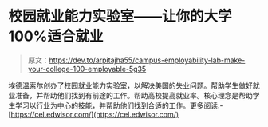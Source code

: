 # 校园就业能力实验室——让你的大学 100%适合就业

> 原文：<https://dev.to/arpitajha55/campus-employability-lab-make-your-college-100-employable-5g35>

埃德温索尔创办了校园就业能力实验室，以解决美国的失业问题。帮助学生做好就业准备，并帮助他们找到有前途的工作。帮助高校提高就业率。核心理念是帮助学生学习以行业为中心的技能，并帮助他们找到合适的工作。更多阅读:-[https://cel.edwisor.com/](https://cel.edwisor.com/)